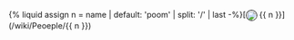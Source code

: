 {% liquid
assign n = name | default: 'poom' | split: '/' | last
-%}[<span class="not-prose" style="display:inline-flex;align-items:baseline;gap:0.5ex"><span style="align-self:center"><img src="https://creatorsgarten.org/api/users/@{{ n }}/picture" style="width:18px;height:18px;border-radius:100%;border:0.5px solid black"></span> {{ n }}</span>](/wiki/Peoeple/{{ n }})
